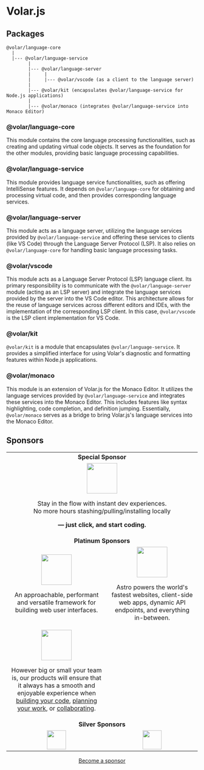 # Volar.js

## Packages

```
@volar/language-core
  |
  |--- @volar/language-service
        |
        |--- @volar/language-server
        |     |
        |     |--- @volar/vscode (as a client to the language server)
        |
        |--- @volar/kit (encapsulates @volar/language-service for Node.js applications)
        |
        |--- @volar/monaco (integrates @volar/language-service into Monaco Editor)
```

### @volar/language-core

This module contains the core language processing functionalities, such as creating and updating virtual code objects. It serves as the foundation for the other modules, providing basic language processing capabilities.

### @volar/language-service

This module provides language service functionalities, such as offering IntelliSense features. It depends on `@volar/language-core` for obtaining and processing virtual code, and then provides corresponding language services.

### @volar/language-server

This module acts as a language server, utilizing the language services provided by `@volar/language-service` and offering these services to clients (like VS Code) through the Language Server Protocol (LSP). It also relies on `@volar/language-core` for handling basic language processing tasks.

### @volar/vscode

This module acts as a Language Server Protocol (LSP) language client. Its primary responsibility is to communicate with the `@volar/language-server` module (acting as an LSP server) and integrate the language services provided by the server into the VS Code editor. This architecture allows for the reuse of language services across different editors and IDEs, with the implementation of the corresponding LSP client. In this case, `@volar/vscode` is the LSP client implementation for VS Code.

### @volar/kit

`@volar/kit` is a module that encapsulates `@volar/language-service`. It provides a simplified interface for using Volar's diagnostic and formatting features within Node.js applications.

### @volar/monaco

This module is an extension of Volar.js for the Monaco Editor. It utilizes the language services provided by `@volar/language-service` and integrates these services into the Monaco Editor. This includes features like syntax highlighting, code completion, and definition jumping. Essentially, `@volar/monaco` serves as a bridge to bring Volar.js's language services into the Monaco Editor.

## Sponsors

<table>
  <tbody>
    <tr>
      <td align="center" valign="middle" colspan="2">
        <b>Special Sponsor</b>
      </td>
    </tr>
    <tr>
      <td align="center" valign="middle" colspan="2">
        <a href="https://stackblitz.com/">
          <img src="https://cdn.jsdelivr.net/gh/johnsoncodehk/sponsors/logos/StackBlitz.svg" height="80" />
        </a>
        <p>Stay in the flow with instant dev experiences.<br>No more hours stashing/pulling/installing locally</p>
        <p><b> — just click, and start coding.</b></p>
      </td>
    </tr>
    <tr>
      <td align="center" valign="middle" colspan="2">
        <b>Platinum Sponsors</b>
      </td>
    </tr>
    <tr>
      <td align="center" valign="middle">
        <a href="https://vuejs.org/">
          <img src="https://cdn.jsdelivr.net/gh/johnsoncodehk/sponsors/logos/Vue.svg" height="80" />
        </a>
        <p>An approachable, performant and versatile framework for building web user interfaces.</p>
      </td>
      <td align="center" valign="middle">
        <a href="https://astro.build/">
          <img src="https://cdn.jsdelivr.net/gh/johnsoncodehk/sponsors/logos/Astro.svg" height="80" />
        </a>
        <p>Astro powers the world's fastest websites, client-side web apps, dynamic API endpoints, and everything in-between.</p>
      </td>
    </tr>
    <tr>
      <td align="center" valign="middle">
        <a href="https://www.jetbrains.com/">
          <img src="https://cdn.jsdelivr.net/gh/johnsoncodehk/sponsors/logos/JetBrains.svg" height="80" />
        </a>
        <p>However big or small your team is, our products will ensure that it always has a smooth and enjoyable experience when <br><a class="rs-link rs-link_mode_classic rs-link_theme_dark product-type-link" href="/products/#type=ci-cd"><span>building</span> your code</a>, <a class="rs-link rs-link_mode_classic rs-link_theme_dark product-type-link" href="/products/#type=pm"><span>planning</span> your work</a>, or <a class="rs-link rs-link_mode_classic rs-link_theme_dark product-type-link" href="/products/#type=code-review"><span>collaborating</span></a>.</p>
      </td>
      <td align="center" valign="middle">
      </td>
    </tr>
    <tr>
      <td align="center" valign="middle" colspan="2">
        <b>Silver Sponsors</b>
      </td>
    </tr>
    <tr>
      <td align="center" valign="middle">
        <a href="https://www.prefect.io/"><img src="https://cdn.jsdelivr.net/gh/johnsoncodehk/sponsors/logos/Prefect.svg" height="50" /></a>
      </td>
      <td align="center" valign="middle">
        <a href="https://www.techjobasia.com/"><img src="https://cdn.jsdelivr.net/gh/johnsoncodehk/sponsors/logos/TechJobAsia.png" height="50" /></a>
      </td>
    </tr>
  </tbody>
</table>

<p align="center">
	<a href="https://github.com/sponsors/johnsoncodehk">Become a sponsor</a>
</p>
